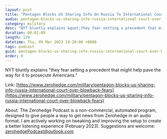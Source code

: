 ```yaml
---
layout: post
title: "Pentagon Blocks US Sharing Info On Russia To International Court Over Blowback Fears"
audio: pentagon-blocks-us-sharing-info-russia-international-court-over-blowback-fears-0
category: military
desc: "NYT bluntly explains &quot;they fear setting a precedent that might help pave the way for it to prosecute Americans.&quot;"
duration: 00:02:09
length: 129
datetime: Thu, 09 Mar 2023 19:20:00 +0000
tags: podcast
guid: pentagon-blocks-us-sharing-info-russia-international-court-over-blowback-fears-0
order: 0
---
```

NYT bluntly explains &quot;they fear setting a precedent that might help pave the way for it to prosecute Americans.&quot;

Link: [https://www.zerohedge.com/military/pentagon-blocks-us-sharing-info-russia-international-court-over-blowback-fears](https://www.zerohedge.com/military/pentagon-blocks-us-sharing-info-russia-international-court-over-blowback-fears)

About: The Zerohedge Podcast is a non-commercial, automated program, designed to give people a way to get news from Zerohedge in an audio format.  I am actively working on tweaking and improving the setup to create a better listening experience (February 2023).  Suggestions are welcome: [zerohedgePodcast@outlook.com](mailto:zerohedgePodcast@outlook.com)